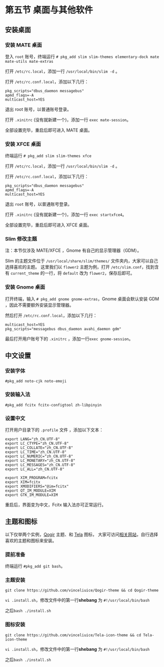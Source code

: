 # 第五节 桌面与其他软件

## 安装桌面

### 安装 MATE 桌面

登入 `root` 账号，终端运行 `# pkg_add slim slim-themes elementary-dock mate mate-utils mate-extras`

打开 `/etc/rc.local`，添加一行 `/usr/local/bin/slim -d` 。

打开 `/etc/rc.conf.local`，添加以下几行：

```
pkg_scripts="dbus_daemon messagebus"
apmd_flags=-A
multicast_host=YES
```

退出 root 账号，以普通账号登录。

打开 `.xinitrc` (没有就新建一个)，添加一行 `exec mate-session`。

全部设置完毕，重启后即可进入 MATE 桌面。

### 安装 XFCE 桌面

终端运行 `# pkg_add slim slim-themes xfce`

打开 `/etc/rc.local`，添加一行 `/usr/local/bin/slim -d` 。

打开 `/etc/rc.conf.local`，添加以下几行：

```
pkg_scripts="dbus_daemon messagebus"
apmd_flags=-A
multicast_host=YES
```

退出 `root` 账号，以普通账号登录。

打开 `.xinitrc` (没有就新建一个)，添加一行 `exec startxfce4`。

全部设置完毕，重启后即可进入 XFCE 桌面。

### Slim 修改主题

注：本节仅涉及 MATE/XFCE ，Gnome 有自己的显示管理器（GDM）。

Slim 的主题文件位于 `/usr/local/share/slim/themes/` 文件夹内，大家可以自己选择喜欢的主题。
这里我们以 `flower2` 主题为例，打开 `/etc/slim.conf`，找到含有 `current_theme` 的一行，将 `default` 改为 `flower2`，保存后即可。

### 安装 Gnome 桌面

打开终端，输入 `# pkg_add gnome gnome-extras`，Gnome 桌面会默认安装 GDM ，因此不需要额外安装显示管理器。

然后打开 `/etc/rc.conf.local`，添加以下几行：
```
multicast_host=YES
pkg_scripts="messagebus dbus_daemon avahi_daemon gdm"
```

最后打开用户账号下的 `.xinitrc` ，添加一行`exec gnome-session`。

## 中文设置

### 安装字体

`#pkg_add noto-cjk noto-emoji`

### 安装输入法

`#pkg_add fcitx fcitx-configtool zh-libpinyin`

### 设置中文

打开用户目录下的 `.profile` 文件 ，添加以下文本：

```
export LANG="zh_CN.UTF-8"
export LC_CTYPE="zh_CN.UTF-8"               
export LC_COLLATE="zh_CN.UTF-8"               
export LC_TIME="zh_CN.UTF-8"                
export LC_NUMERIC="zh_CN.UTF-8"               
export LC_MONETARY="zh_CN.UTF-8"        
export LC_MESSAGES="zh_CN.UTF-8"       
export LC_ALL="zh_CN.UTF-8"

export XIM_PROGRAM=fcitx
export XIM=fcitx
export XMODIFIERS="@im=fcitx"
export QT_IM_MODULE=XIM
export GTK_IM_MODULE=XIM
```
重启后，界面变为中文，Fcitx 输入法亦可正常运行。

## 主题和图标

以下仅举两个实例，[Qogir](https://www.gnome-look.org/p/1230631/) 主题、和 [Tela](https://www.gnome-look.org/p/1279924/) 图标，
大家可访问[相关网站](https://www.gnome-look.org/)，自行选择喜欢的主题和图标来安装。

### 提前准备

终端运行 `#pkg_add git bash`。


### 主题安装

`git clone https://github.com/vinceliuice/Qogir-theme && cd Qogir-theme`

`vi .install.sh`，修改文件中的第一行**shebang** 为 `#!/usr/local/bin/bash`
 
之后`bash ./install.sh`

### 图标安装

`git clone https://github.com/vinceliuice/Tela-icon-theme && cd Tela-icon-theme`

`vi .install.sh`，修改文件中的第一行**shebang** 为 `#!/usr/local/bin/bash`

之后`bash ./install.sh`

